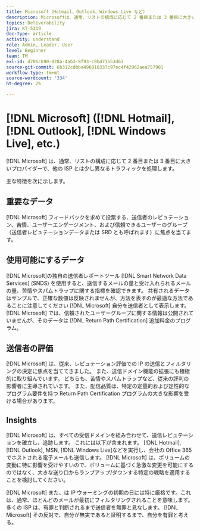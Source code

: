 ```yaml
---
title: Microsoft（Hotmail、Outlook、Windows Live など）
description: Microsoftは、通常、リストの構成に応じて 2 番目または 3 番目に大きいプロバイダーで、他の ISP とは少し異なるトラフィックを処理します。
topics: Deliverability
jira: KT-5319
doc-type: article
activity: understand
role: Admin, Leader, User
level: Beginner
team: TM
exl-id: d706cb90-828a-4ab3-8f93-c9bd71553d63
source-git-commit: 6b312cdbba496818337c97ec4f42962aea757901
workflow-type: tm+mt
source-wordcount: '334'
ht-degree: 2%

---
```


# [!DNL Microsoft] ([!DNL Hotmail], [!DNL Outlook], [!DNL Windows Live], etc.)

[!DNL Microsoft] は、通常、リストの構成に応じて 2 番目または 3 番目に大きいプロバイダーで、他の ISP とは少し異なるトラフィックを処理します。

主な特徴を次に示します。

## 重要なデータ

[!DNL Microsoft] フィードバックを求めて投票する、送信者のレピュテーション、苦情、ユーザーエンゲージメント、および信頼できるユーザーのグループ（送信者レピュテーションデータまたは SRD とも呼ばれます）に焦点を当てます。

## 使用可能にするデータ

[!DNL Microsoft]の独自の送信者レポートツール [!DNL Smart Network Data Services] (SNDS) を使用すると、送信するメールの量と受け入れられるメールの量、苦情やスパムトラップに関する指標を確認できます。 共有されるデータはサンプルで、正確な数値は反映されませんが、方法を表すのが最適な方法であることに注意してください [!DNL Microsoft] 自分を送信者として表示します。 [!DNL Microsoft] では、信頼されたユーザーグループに関する情報は公開されていませんが、そのデータは [!DNL Return Path Certification] 追加料金のプログラム。

## 送信者の評価

[!DNL Microsoft] は、従来、レピュテーション評価での IP の送信とフィルタリングの決定に焦点を当ててきました。 また、送信ドメイン機能の拡張にも積極的に取り組んでいます。 どちらも、苦情やスパムトラップなど、従来の評判の影響者に主導されています。 また、配信品質は、特定の定量的および定性的なプログラム要件を持つ Return Path Certification プログラムの大きな影響を受ける場合があります。

## Insights

[!DNL Microsoft] は、すべての受信ドメインを組み合わせて、送信レピュテーションを確立し、追跡します。 これには以下が含まれます。 [!DNL Hotmail], [!DNL Outlook], MSN, [!DNL Windows Live]などを実行し、会社の Office 365 でホストされる電子メールも送信します。 [!DNL Microsoft] は、ボリュームの変動に特に影響を受けやすいので、ボリュームに基づく急激な変更を可能にするのではなく、大きな送り口からランプアップ/ダウンする特定の戦略を適用することを検討してください。

[!DNL Microsoft] また、は IP ウォーミングの初期の日には特に厳格です。これは、通常、ほとんどのメールが最初にフィルタリングされることを意味します。 多くの ISP は、有罪と判断されるまで送信者を無罪と見なします。 [!DNL Microsoft] その反対で、自分が無実であると証明するまで、自分を有罪と考える。

